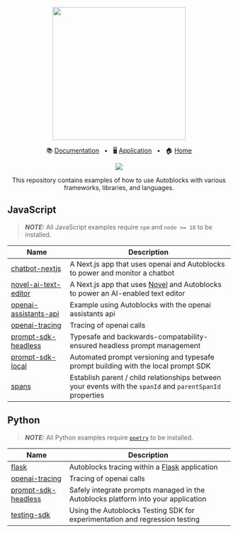 <!-- banner start -->
<p align="center">
  <img src="https://app.autoblocks.ai/images/logo.png" width="300px">
</p>

<p align="center">
  📚
  <a href="https://docs.autoblocks.ai/">Documentation</a>
  &nbsp;
  •
  &nbsp;
  🖥️
  <a href="https://app.autoblocks.ai/">Application</a>
  &nbsp;
  •
  &nbsp;
  🏠
  <a href="https://www.autoblocks.ai/">Home</a>
</p>
<!-- banner end -->

<p align="center">
  <a href="https://github.com/autoblocksai/autoblocks-examples/actions/workflows/ci.yml">
    <img src="https://github.com/autoblocksai/autoblocks-examples/actions/workflows/ci.yml/badge.svg?branch=main">
  </a>
</p>

<p align="center">
  This repository contains examples of how to use Autoblocks with various frameworks, libraries, and languages.
</p>

## JavaScript

> **_NOTE:_** All JavaScript examples require `npm` and `node >= 18` to be installed.

<!-- JavaScript start -->

| Name                                                       | Description                                                                                                            |
| ---------------------------------------------------------- | ---------------------------------------------------------------------------------------------------------------------- |
| [chatbot-nextjs](/JavaScript/chatbot-nextjs)               | A Next.js app that uses openai and Autoblocks to power and monitor a chatbot                                           |
| [novel-ai-text-editor](/JavaScript/novel-ai-text-editor)   | A Next.js app that uses [Novel](https://github.com/steven-tey/novel) and Autoblocks to power an AI-enabled text editor |
| [openai-assistants-api](/JavaScript/openai-assistants-api) | Example using Autoblocks with the openai assistants api                                                                |
| [openai-tracing](/JavaScript/openai-tracing)               | Tracing of openai calls                                                                                                |
| [prompt-sdk-headless](/JavaScript/prompt-sdk-headless)     | Typesafe and backwards-compatability-ensured headless prompt management                                                |
| [prompt-sdk-local](/JavaScript/prompt-sdk-local)           | Automated prompt versioning and typesafe prompt building with the local prompt SDK                                     |
| [spans](/JavaScript/spans)                                 | Establish parent / child relationships between your events with the `spanId` and `parentSpanId` properties             |

<!-- JavaScript end -->

## Python

> **_NOTE:_** All Python examples require [`poetry`](https://python-poetry.org/docs/#installation) to be installed.

<!-- Python start -->

| Name                                               | Description                                                                         |
| -------------------------------------------------- | ----------------------------------------------------------------------------------- |
| [flask](/Python/flask)                             | Autoblocks tracing within a [Flask](https://flask.palletsprojects.com/) application |
| [openai-tracing](/Python/openai-tracing)           | Tracing of openai calls                                                             |
| [prompt-sdk-headless](/Python/prompt-sdk-headless) | Safely integrate prompts managed in the Autoblocks platform into your application   |
| [testing-sdk](/Python/testing-sdk)                 | Using the Autoblocks Testing SDK for experimentation and regression testing         |

<!-- Python end -->
